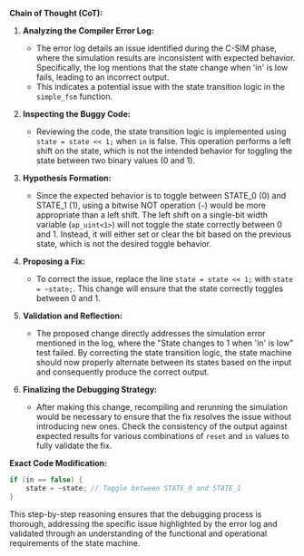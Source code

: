 **Chain of Thought (CoT):**

1. **Analyzing the Compiler Error Log:**
   - The error log details an issue identified during the C-SIM phase, where the simulation results are inconsistent with expected behavior. Specifically, the log mentions that the state change when 'in' is low fails, leading to an incorrect output.
   - This indicates a potential issue with the state transition logic in the `simple_fsm` function.

2. **Inspecting the Buggy Code:**
   - Reviewing the code, the state transition logic is implemented using `state = state << 1;` when `in` is false. This operation performs a left shift on the state, which is not the intended behavior for toggling the state between two binary values (0 and 1).

3. **Hypothesis Formation:**
   - Since the expected behavior is to toggle between STATE_0 (0) and STATE_1 (1), using a bitwise NOT operation (`~`) would be more appropriate than a left shift. The left shift on a single-bit width variable (`ap_uint<1>`) will not toggle the state correctly between 0 and 1. Instead, it will either set or clear the bit based on the previous state, which is not the desired toggle behavior.

4. **Proposing a Fix:**
   - To correct the issue, replace the line `state = state << 1;` with `state = ~state;`. This change will ensure that the state correctly toggles between 0 and 1.

5. **Validation and Reflection:**
   - The proposed change directly addresses the simulation error mentioned in the log, where the "State changes to 1 when 'in' is low" test failed. By correcting the state transition logic, the state machine should now properly alternate between its states based on the input and consequently produce the correct output.

6. **Finalizing the Debugging Strategy:**
   - After making this change, recompiling and rerunning the simulation would be necessary to ensure that the fix resolves the issue without introducing new ones. Check the consistency of the output against expected results for various combinations of `reset` and `in` values to fully validate the fix.

**Exact Code Modification:**
```cpp
if (in == false) {
    state = ~state; // Toggle between STATE_0 and STATE_1
}
```

This step-by-step reasoning ensures that the debugging process is thorough, addressing the specific issue highlighted by the error log and validated through an understanding of the functional and operational requirements of the state machine.